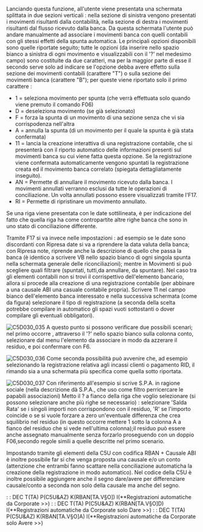 Lanciando questa funzione, all'utente viene presentata una schermata splittata in due sezioni verticali :  nella sezione di sinistra vengono presentati i movimenti risultanti dalla contabilità, nella sezione di destra i movimenti risultanti dal flusso ricevuto dalla banca. Da questa schermata l'utente può andare manualmente ad associare i movimenti banca con quelli contabili con gli stessi effetti della spunta automatica.
Le principali opzioni disponibili sono quelle riportate  seguito; tutte le opzioni (da inserire nello spazio bianco a sinistra di ogni movimento e visualizzabili con il '?' nel medesimo campo) sono costituite da due caratteri, ma per la maggior parte di esse il secondo serve solo ad indicare se l'opzione debba avere effetto sulla sezione dei movimenti contabili (carattere "T") o sulla sezione dei movimenti banca (carattere "B"); per queste viene riportato solo il primo carattere : 
- 1  = seleziona movimento per spunta (che verrà effettuata solo quando viene premuto il comando F06)
- D  = deseleziona movimento (se già selezionato)
- F  = forza la spunta di un movimento di una sezione senza che vi sia corrispodenza nell'altra
- A  = annulla la spunta (di un movimento per il quale la spunta è già stata confermata)
- 11 = lancia la creazione interattiva di una registrazione contabile, che si presenterà con il riporto automatico delle informazioni presenti sul movimenti banca su cui viene fatta questa opzione. Se la registrazione viene confermata automaticamente vengono spuntati la registrazione creata ed il movimento banca correlato (spiegata dettagliatamente inseguito).
- AN = Permette di annullare il movimento ricevuto dalla banca. I movimenti annullati verranno esclusi da tutte le operazioni di conciliazione. Un volta annullati possono essere visualizzati tramite l'F17.
- RI = Permette di ripristinare un movimento annullato.

Se una riga viene presentata con le date sottilineata, è per indicazione del fatto che quella riga ha come contropartite altre righe banca che sono in uno stato di conciliazione differente.

Tramite F17 si va invece nelle impostazioni :  ad esempio se le date sono discordanti con Ripresa date si va a riprendere la data valuta della banca; con Ripresa note, riprende anche la descrizione di quello che passa la banca (è identico a scrivere VB nello spazio bianco di ogni singola spunta nella schermata generale delle riconciliazioni); mentre in Movimenti si può scegliere quali filtrare (spuntati, tutti,da annullare, da spuntare).
Nel caso tra gli elementi contabili non si trovi il corrispettivo dell'elemento bancario, allora si procede alla creazione di una registrazione contabile (per abbinare a una causale ABI una casuale contabile propria).
Scrivere 11 nel campo bianco dell'elemento banca interessato e nella successiva schermata (come da figura) selezionare il tipo di registrazione (a seconda della scelta potrebbe compilare in automatico gli spazi vuoti sottostanti o dover compilare gli eventuali obbligatori).

![C5D030_035](https://doc.smeup.com/immagini/MBDOC_OGG-P_C5NORC2/C5D030_035.png)
A questo punto si possono verificare due possibili scenari; nel primo occorre , attraverso il '?' nello spazio bianco sulla colonna conto, selezionare dal menu l'elemento da associare in modo da azzerare il residuo, e poi confermare con F6.

![C5D030_036](https://doc.smeup.com/immagini/MBDOC_OGG-P_C5NORC2/C5D030_036.png)
Come seconda possibilità può avvenire che, ad esempio selezionando la registrazione relativa agli incassi clienti o pagamento RID, il rimando sia a una schermata più specifica come quella sotto riportata.

![C5D030_037](https://doc.smeup.com/immagini/MBDOC_OGG-P_C5NORC2/C5D030_037.png)
Con riferimento all'esempio si scrive S.P.A. in ragione sociale (nella descrizione dà S.P.A., che uso come filtro perricercare le papabili associazioni)
Metto il ? a fianco della riga che voglio selezionare (si possono selezionare anche più righe se necessario) :  selezionare 'Salda Rata' se i singoli importi non corrispondono con il residuo, 'R' se l'importo coincide o se si vuole forzare a zero un'eventuale differenza che crea squilibrio nel residuo (in questo occorre mettere 1 sotto la colonna A a fianco del residuo che si vede nell'ultima colonna);il residuo può essere anche assegnato manualmente senza forzarlo proseguendo con un doppio F06,secondo regole simili a quelle descritte nel primo scenario.

Impostando tramite gli elementi della C5U con codifica RBAN + Causale ABI è inoltre possibile far si che venga proposta una causale e/o un conto (attenzione che entrambi fanno scattare nella conciliazione automaticha la creazione della registrazione in modo automatico).
Nel codice della C5U è inoltre possibile aggiungere anche il segno dare/avere per differenziare causale/conto a seconda non solo della causale ma anche del segno.

 :  : DEC T(TA) P(C5U&AZ) K(RBAN[TA.V§O]) I(**Registrazioni automatiche da Corporate >>)
 :  : DEC T(TA) P(C5U&AZ) K(RBAN[TA.V§O]D) I(**Registrazioni automatiche da Corporate solo Dare >>)
 :  : DEC T(TA) P(C5U&AZ) K(RBAN[TA.V§O]A) I(**Registrazioni automatiche da Corporate solo Avere >>)
